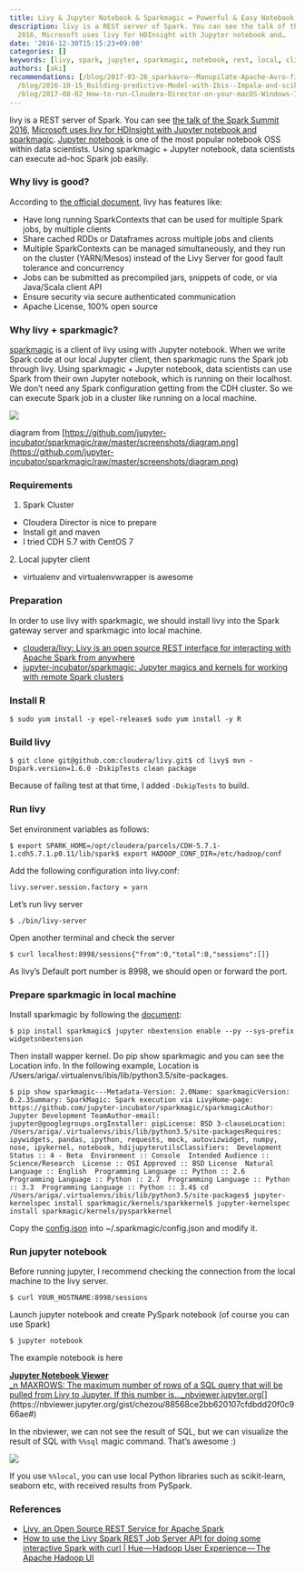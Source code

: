 ```yaml
---
title: Livy & Jupyter Notebook & Sparkmagic = Powerful & Easy Notebook for Data Scientist
description: livy is a REST server of Spark. You can see the talk of the Spark Summit
  2016, Microsoft uses livy for HDInsight with Jupyter notebook and…
date: '2016-12-30T15:15:23+09:00'
categories: []
keywords: [livy, spark, jupyter, sparkmagic, notebook, rest, local, client, job, scientists]
authors: [aki]
recommendations: [/blog/2017-03-26_sparkavro--Manupilate-Apache-Avro-file-with-sparklyr-a53c61eaf0b0/,
  /blog/2016-10-15_Building-predictive-Model-with-Ibis--Impala-and-scikit-learn-356b41f404e0/,
  /blog/2017-08-02_How-to-run-Cloudera-Director-on-your-macOS-Windows-10-710f82aa1d63/]
---
```


livy is a REST server of Spark. You can see [the talk of the Spark Summit 2016](https://spark-summit.org/2016/events/livy-a-rest-web-service-for-apache-spark/), [Microsoft uses livy for HDInsight with Jupyter notebook and sparkmagic](https://azure.microsoft.com/en-us/documentation/articles/hdinsight-apache-spark-jupyter-notebook-kernels/). [Jupyter notebook](http://jupyter.org/) is one of the most popular notebook OSS within data scientists. Using sparkmagic + Jupyter notebook, data scientists can execute ad-hoc Spark job easily.

### Why livy is good?

According to [the official document](http://livy.io/overview.html), livy has features like:

*   Have long running SparkContexts that can be used for multiple Spark jobs, by multiple clients
*   Share cached RDDs or Dataframes across multiple jobs and clients
*   Multiple SparkContexts can be managed simultaneously, and they run on the cluster (YARN/Mesos) instead of the Livy Server for good fault tolerance and concurrency
*   Jobs can be submitted as precompiled jars, snippets of code, or via Java/Scala client API
*   Ensure security via secure authenticated communication
*   Apache License, 100% open source

### Why livy + sparkmagic?

[sparkmagic](https://github.com/jupyter-incubator/sparkmagic) is a client of livy using with Jupyter notebook. When we write Spark code at our local Jupyter client, then sparkmagic runs the Spark job through livy. Using sparkmagic + Jupyter notebook, data scientists can use Spark from their own Jupyter notebook, which is running on their localhost. We don’t need any Spark configuration getting from the CDH cluster. So we can execute Spark job in a cluster like running on a local machine.

![](/img/0____lwKpnEq0Tpi3Tlj.png)

diagram from [https://github.com/jupyter-incubator/sparkmagic/raw/master/screenshots/diagram.png](https://github.com/jupyter-incubator/sparkmagic/raw/master/screenshots/diagram.png)

### Requirements

1.  Spark Cluster

*   Cloudera Director is nice to prepare
*   Install git and maven
*   I tried CDH 5.7 with CentOS 7

2\. Local jupyter client

*   virtualenv and virtualenvwrapper is awesome

### Preparation

In order to use livy with sparkmagic, we should install livy into the Spark gateway server and sparkmagic into local machine.

*   [cloudera/livy: Livy is an open source REST interface for interacting with Apache Spark from anywhere](https://github.com/cloudera/livy)
*   [jupyter-incubator/sparkmagic: Jupyter magics and kernels for working with remote Spark clusters](https://github.com/jupyter-incubator/sparkmagic)

### Install R

```
$ sudo yum install -y epel-release$ sudo yum install -y R
```

### Build livy

```
$ git clone git@github.com:cloudera/livy.git$ cd livy$ mvn -Dspark.version=1.6.0 -DskipTests clean package
```

Because of failing test at that time, I added `-DskipTests` to build.

### Run livy

Set environment variables as follows:

```
$ export SPARK_HOME=/opt/cloudera/parcels/CDH-5.7.1-1.cdh5.7.1.p0.11/lib/spark$ export HADOOP_CONF_DIR=/etc/hadoop/conf
```

Add the following configuration into livy.conf:

```
livy.server.session.factory = yarn
```

Let’s run livy server

```
$ ./bin/livy-server
```

Open another terminal and check the server

```
$ curl localhost:8998/sessions{"from":0,"total":0,"sessions":[]}
```

As livy’s Default port number is 8998, we should open or forward the port.

### Prepare sparkmagic in local machine

Install sparkmagic by following the [document](https://github.com/jupyter-incubator/sparkmagic):

```
$ pip install sparkmagic$ jupyter nbextension enable --py --sys-prefix widgetsnbextension
```

Then install wapper kernel. Do pip show sparkmagic and you can see the Location info. In the following example, Location is /Users/ariga/.virtualenvs/ibis/lib/python3.5/site-packages.

```
$ pip show sparkmagic---Metadata-Version: 2.0Name: sparkmagicVersion: 0.2.3Summary: SparkMagic: Spark execution via LivyHome-page: https://github.com/jupyter-incubator/sparkmagic/sparkmagicAuthor: Jupyter Development TeamAuthor-email: jupyter@googlegroups.orgInstaller: pipLicense: BSD 3-clauseLocation: /Users/ariga/.virtualenvs/ibis/lib/python3.5/site-packagesRequires: ipywidgets, pandas, ipython, requests, mock, autovizwidget, numpy, nose, ipykernel, notebook, hdijupyterutilsClassifiers:  Development Status :: 4 - Beta  Environment :: Console  Intended Audience :: Science/Research  License :: OSI Approved :: BSD License  Natural Language :: English  Programming Language :: Python :: 2.6  Programming Language :: Python :: 2.7  Programming Language :: Python :: 3.3  Programming Language :: Python :: 3.4$ cd /Users/ariga/.virtualenvs/ibis/lib/python3.5/site-packages$ jupyter-kernelspec install sparkmagic/kernels/sparkkernel$ jupyter-kernelspec install sparkmagic/kernels/pysparkkernel
```

Copy the [config.json](https://github.com/jupyter-incubator/sparkmagic/blob/master/sparkmagic/example_config.json) into ~/.sparkmagic/config.json and modify it.

### Run jupyter notebook

Before running jupyter, I recommend checking the connection from the local machine to the livy server.

```
$ curl YOUR_HOSTNAME:8998/sessions
```

Launch jupyter notebook and create PySpark notebook (of course you can use Spark)

```
$ jupyter notebook
```

The example notebook is here

[**Jupyter Notebook Viewer**  
_n MAXROWS: The maximum number of rows of a SQL query that will be pulled from Livy to Jupyter. If this number is…_nbviewer.jupyter.org](https://nbviewer.jupyter.org/gist/chezou/88568ce2bb620107cfdbdd20f0c966ae# "https://nbviewer.jupyter.org/gist/chezou/88568ce2bb620107cfdbdd20f0c966ae#")[](https://nbviewer.jupyter.org/gist/chezou/88568ce2bb620107cfdbdd20f0c966ae#)

In the nbviewer, we can not see the result of SQL, but we can visualize the result of SQL with `%%sql` magic command. That’s awesome :)

![](/img/0__l8PW0TpvVfuoLdVv.png)

If you use `%%local`, you can use local Python libraries such as scikit-learn, seaborn etc, with received results from PySpark.

### References

*   [Livy, an Open Source REST Service for Apache Spark](http://livy.io/)
*   [How to use the Livy Spark REST Job Server API for doing some interactive Spark with curl | Hue — Hadoop User Experience — The Apache Hadoop UI](http://gethue.com/how-to-use-the-livy-spark-rest-job-server-for-interactive-spark-2-2/)